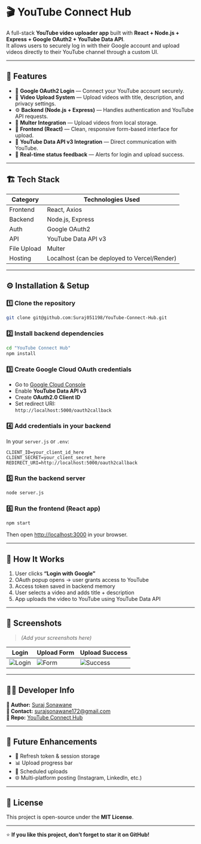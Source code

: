 # 🎬 YouTube Connect Hub

A full-stack **YouTube video uploader app** built with **React + Node.js + Express + Google OAuth2 + YouTube Data API**.  
It allows users to securely log in with their Google account and upload videos directly to their YouTube channel through a custom UI.

---

## 🚀 Features

- 🔐 **Google OAuth2 Login** — Connect your YouTube account securely.
- 🎥 **Video Upload System** — Upload videos with title, description, and privacy settings.
- ⚙️ **Backend (Node.js + Express)** — Handles authentication and YouTube API requests.
- 💾 **Multer Integration** — Upload videos from local storage.
- 🧩 **Frontend (React)** — Clean, responsive form-based interface for upload.
- 📡 **YouTube Data API v3 Integration** — Direct communication with YouTube.
- 💬 **Real-time status feedback** — Alerts for login and upload success.

---

## 🏗️ Tech Stack

| Category | Technologies Used |
|-----------|------------------|
| Frontend | React, Axios |
| Backend | Node.js, Express |
| Auth | Google OAuth2 |
| API | YouTube Data API v3 |
| File Upload | Multer |
| Hosting | Localhost (can be deployed to Vercel/Render) |

---

## ⚙️ Installation & Setup

### 1️⃣ Clone the repository
```bash
git clone git@github.com:Suraj051198/YouTube-Connect-Hub.git
```

### 2️⃣ Install backend dependencies
```bash
cd "YouTube Connect Hub"
npm install
```

### 3️⃣ Create Google Cloud OAuth credentials
- Go to [Google Cloud Console](https://console.cloud.google.com/)
- Enable **YouTube Data API v3**
- Create **OAuth2.0 Client ID**
- Set redirect URI:  
  `http://localhost:5000/oauth2callback`

### 4️⃣ Add credentials in your backend
In your `server.js` or `.env`:
```env
CLIENT_ID=your_client_id_here
CLIENT_SECRET=your_client_secret_here
REDIRECT_URI=http://localhost:5000/oauth2callback
```

### 5️⃣ Run the backend server
```bash
node server.js
```

### 6️⃣ Run the frontend (React app)
```bash
npm start
```

Then open [http://localhost:3000](http://localhost:3000) in your browser.

---

## 🧠 How It Works

1. User clicks **“Login with Google”**
2. OAuth popup opens → user grants access to YouTube
3. Access token saved in backend memory
4. User selects a video and adds title + description
5. App uploads the video to YouTube using YouTube Data API

---

## 📸 Screenshots

> *(Add your screenshots here)*

| Login | Upload Form | Upload Success |
|-------|--------------|----------------|
| ![Login](assets/login.png) | ![Form](assets/upload-form.png) | ![Success](assets/success.png) |

---

## 🧑‍💻 Developer Info

**👤 Author:** [Suraj Sonawane](https://github.com/Suraj051198)  
**📧 Contact:** surajsonawane172@gmail.com  
**🔗 Repo:** [YouTube Connect Hub](https://github.com/Suraj051198/YouTube-Connect-Hub)

---

## 🏁 Future Enhancements

- 🔄 Refresh token & session storage
- 📊 Upload progress bar
- 📅 Scheduled uploads
- 🌐 Multi-platform posting (Instagram, LinkedIn, etc.)

---

## 📜 License

This project is open-source under the **MIT License**.

---

⭐ **If you like this project, don’t forget to star it on GitHub!**
